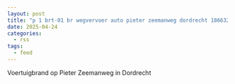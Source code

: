 ```yaml
---
layout: post
title: "p 1 brt-01 br wegvervoer auto pieter zeemanweg dordrecht 186632"
date: 2025-04-24
categories: 
  - rss
tags: 
  - feed
---
```


Voertuigbrand op Pieter Zeemanweg in Dordrecht
